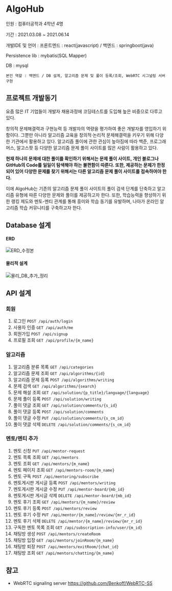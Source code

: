 # AlgoHub 

인원 : 컴퓨터공학과 4학년 4명

기간 : 2021.03.08 ~ 2021.06.14

개발IDE 및 언어 : 프론트엔드 : react(javascript) / 백엔드 : springboot(java)

Persistence lib : mybatis(SQL Mapper)

DB : mysql

```
본인 역할 : 백엔드 / DB 설계, 알고리즘 문제 및 풀이 등록/조회, WebRTC 시그널링 서버 구현
```

## 프로젝트 개발동기
 요즘 많은 IT 기업들이 개발자 채용과정에 코딩테스트를 도입해 높은 비중으로 다루고 있다. 
 
 창의적 문제해결력과 구현능력 등 개발자의 역량을 평가하여 좋은 개발자를 영입하기 위함이다. 그뿐만 아니라 알고리즘 교육을 창의적·논리적 문제해결력을 키우기 위해 다양한 기관에서 활용하고 있다. 알고리즘 풀이에 관한 관심이 높아짐에 따라 백준, 프로그래머스, 알고스팟 등 다양한 알고리즘 문제 풀이 사이트를 많은 사람이 활용하고 있다.
 
 **현재 하나의 문제에 대한 풀이를 확인하기 위해서는 문제 풀이 사이트, 개인 블로그나 GitHub의 Code를 일일이 탐색해야 하는 불편함이 따른다. 또한, 제공하는 문제가 한정되어 있어 다양한 문제를 찾기 위해서는 다른 알고리즘 문제 풀이 사이트를 접속하여야 한다.**
 
 이에 AlgoHub는 기존의 알고리즘 문제 풀이 사이트의 풀이 검색 단계를 단축하고 알고리즘 유형에 따른 다양한 문제와 풀이를 제공하고자 한다. 또한, 학습능력을 향상하기 위한 랭킹 제도와 멘토-멘티 관계를 통해 흥미와 학습 동기를 유발하며, 나아가 온라인 알고리즘 학습 커뮤니티를 구축하고자 한다.
 

## Database 설계

#### ERD
![ERD_수정본](https://user-images.githubusercontent.com/87019615/124610205-44348a80-deab-11eb-9108-7ea0a14d54f8.jpg)

#### 물리적 설계
![물리_DB_추가_정리](https://user-images.githubusercontent.com/87019615/124610399-6dedb180-deab-11eb-9d62-0000ee457b50.jpg)


## API 설계

### 회원
1. 로그인 `POST /api/auth/login`
2. 사용자 인증 `GET /api/auth/me`
3. 회원가입 `POST /api/signup`
4. 프로필 조회 `GET /api/profile/{m_name}`

### 알고리즘
1. 알고리즘 분류 목록 `GET /api/categories`
2. 알고리즘 문제 조회 `GET /api/algorithms/{id}`
3. 알고리즘 문제 등록 `POST /api/algorithms/writing`
4. 문제 검색 `GET /api/algorithms/{search}`
5. 문제 해설 조회 `GET /api/solution/{p_title}/language/{language}`
6. 문제 풀이 등록 `POST /api/solution/writing`
7. 풀이 댓글 조회 `GET /api/solution/comments/{s_id}`
8. 풀이 댓글 등록 `POST /api/solution/comments`
9. 풀이 댓글 수정 `PUT /api/solution/comments/{s_cm_id}`
10. 풀이 댓글 삭제 `DELETE /api/solution/comments/{s_cm_id}`

### 멘토/멘티 추가
1. 멘토 신청 `PUT /api/mentor-request`
2. 멘토 목록 조회 `GET /api/mentors`
3. 멘토 조회 `GET /api/mentors/{m_name}`
4. 멘토 페이지 조회 `GET /api/mentors-room/{m_name}`
5. 멘토 구독 `POST /api/mentoring/subscribe`
6. 멘토게시판 게시글 등록 `POST /api/mentors/writing`
7. 멘토게시판 게시글 수정 `PUT /api/mentor-board/{mb_id}`
8. 멘토게시판 게시글 삭제 `DELETE /api/mentor-board/{mb_id}`
9. 멘토 후기 조회 `GET /api/mentors/{m_name}/review`
10. 멘토 후기 등록 `POST /api/mentors/review`
11. 멘토 후기 수정 `PUT /api/mentor/{m_name}/review/{mr_r_id}`
12. 멘토 후기 삭제 `DELETE /api/mentor/{m_name}/review/{mr_r_id}`
13. 구독한 멘토 목록 조회 `GET /api/subscription-info/user/{m_id}`
14. 채팅방 생성 `POST /api/mentors/createRoom`
15. 채팅방 입장 `GET /api/mentors/joinRoom/{m_name}`
16. 채팅방 퇴장 `POST /api/mentors/exitRoom/{chat_id}`
17. 채팅방 조회 `GET /api/mentors/chatting/{m_name}`

## 참고

- WebRTC signaling server https://github.com/Benkoff/WebRTC-SS
